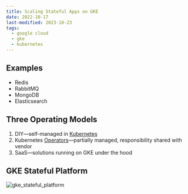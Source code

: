 ```yaml
---
title: Scaling Stateful Apps on GKE
date: 2022-10-17
last-modified: 2023-10-23
tags:
  - google cloud
  - gke
  - kubernetes
---
```


## Examples

- Redis
- RabbitMQ
- MongoDB
- Elasticsearch

## Three Operating Models

1. DIY—self-managed in [Kubernetes](notes/moc/Kubernetes.md)
2. Kubernetes [Operators](notes/Kubernetes%20Operator%20Pattern.md)—partially managed, responsibility shared with vendor
3. SaaS—solutions running on GKE under the hood

## GKE Stateful Platform

![gke_stateful_platform](files/gke_stateful_platform.svg)
